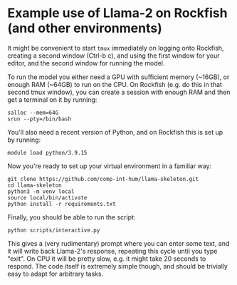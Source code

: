 # Example use of Llama-2 on Rockfish (and other environments)

It might be convenient to start `tmux` immediately on logging onto Rockfish, creating a second window (Ctrl-b c), and using the first window for your editor, and the second window for running the model.

To run the model you either need a GPU with sufficient memory (~16GB), or enough RAM (~64GB) to run on the CPU.  On Rockfish (e.g. do this in that second tmux window), you can create a session with enough RAM and then get a terminal on it by running:

```
salloc --mem=64G
srun --pty=/bin/bash
```

You'll also need a recent version of Python, and on Rockfish this is set up by running:

```
module load python/3.9.15
```

Now you're ready to set up your virtual environment in a familiar way:

```
git clone https://github.com/comp-int-hum/llama-skeleton.git
cd llama-skeleton
python3 -m venv local
source local/bin/activate
python install -r requirements.txt
```

Finally, you should be able to run the script:

```
python scripts/interactive.py
```

This gives a (very rudimentary) prompt where you can enter some text, and it will write back Llama-2's response, repeating this cycle until you type "exit".  On CPU it will be pretty slow, e.g. it might take 20 seconds to respond.  The code itself is extremely simple though, and should be trivially easy to adapt for arbitrary tasks.
